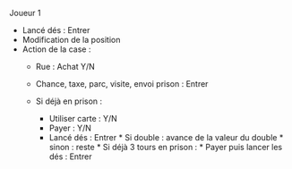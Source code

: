 Joueur 1
* Lancé dés : Entrer
* Modification de la position
* Action de la case :
    * Rue : Achat Y/N
    * Chance, taxe, parc, visite, envoi prison : Entrer

    * Si déjà en prison :
        * Utiliser carte : Y/N
        * Payer : Y/N
        * Lancé dés : Entrer
              * Si double : avance de la valeur du double
              * sinon : reste
              * Si déjà 3 tours en prison :
                  * Payer puis lancer les dés : Entrer
